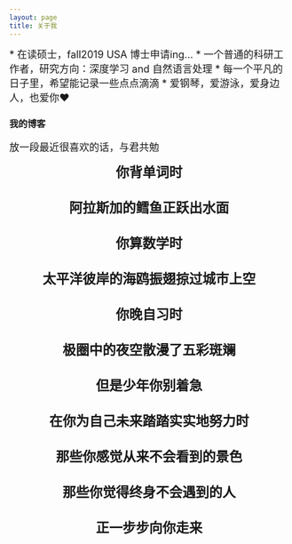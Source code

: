 ```yaml
---
layout: page
title: 关于我 
---
```

<font size="4">
* 在读硕士，fall2019 USA 博士申请ing...    
* 一个普通的科研工作者，研究方向：深度学习 and 自然语言处理    
* 每一个平凡的日子里，希望能记录一些点点滴滴    
* 爱钢琴，爱游泳，爱身边人，也爱你❤️    
</font>
<p>





<h3> 我的博客 </h3>  
<font size="4">
放一段最近很喜欢的话，与君共勉
  </font> 
<body backgroud="https://github.com/jiaruncao/jiaruncao.github.io/blob/master/images/background.jpeg">
<p style="text-align:center;">          
<font size="5">               
<strong>你背单词时</strong><br />                    
<br />
<strong>阿拉斯加的鳕鱼正跃出水面</strong><br />                   
<br />
<strong>你算数学时</strong><br />     
<br />
<strong>太平洋彼岸的海鸥振翅掠过城市上空</strong><br />      
<br />
<strong>你晚自习时</strong><br />  
<br />
<strong>极圈中的夜空散漫了五彩斑斓</strong><br />      
<br />
<strong>但是少年你别着急</strong><br />      
<br />
<strong>在你为自己未来踏踏实实地努力时</strong><br />    
<br />
<strong>那些你感觉从来不会看到的景色</strong><br />     
<br />
<strong>那些你觉得终身不会遇到的人</strong><br />       
<br />
<strong>正一步步向你走来</strong><br />       
<br /> 
 </font> 
</p> 
</body>


 
